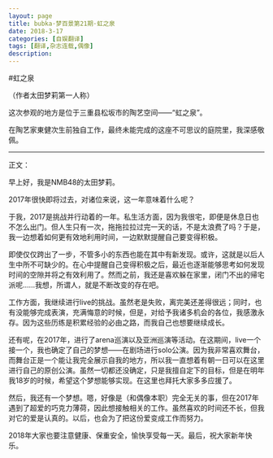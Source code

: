 ```yaml
---
layout: page
title: bubka·梦百景第21期·虹之泉
date: 2018-3-17
categories: [自娱翻译]
tags: [翻译,杂志连载,偶像]
description: 
---
```

#虹之泉

（作者太田梦莉第一人称）

这次参观的地方是位于三重县松坂市的陶艺空间——“虹之泉”。

在陶艺家東健次生前独自工作，最终未能完成的这座不可思议的庭院里，我深感敬佩。

- - - - --
正文：

早上好，我是NMB48的太田梦莉。

2017年很快即将过去，对诸位来说，这一年意味着什么呢？

于我，2017是挑战并行动着的一年。私生活方面，因为我很宅，即便是休息日也不怎么出门。但人生只有一次，拖拖拉拉过完一天的话，不是太浪费了吗？于是，我一边想着如何更有效地利用时间，一边默默提醒自己要变得积极。

即使仅仅跨出了一步，不管多小的东西也能在其中有新发现。或许，这就是以后人生中所不可缺少的。在心中提醒自己变得积极之后，最近也逐渐能够思考如何发现时间的空隙并将之有效利用了。然而之前，我还是喜欢躲在家里，闭门不出的帰宅派呢……我想，所谓人，就是不断改变的存在吧。

工作方面，我继续进行live的挑战。虽然老是失败，离完美还差得很远；同时，也有没能够完成表演，充满悔意的时候，但是，对给予我诸多机会的各位，我感激永存。因为这些历练是积累经验的必由之路，而我自己也想要继续成长。

还有呢，在2017年，进行了arena巡演以及亚洲巡演等活动。在这期间，live一个接一个，我也确定了自己的梦想——在剧场进行solo公演。因为我非常喜欢舞台，而舞台正是一个能让我完全展示自我的地方，所以我一直想着有朝一日可以在这里进行自己的原创公演。虽然一切都还没确定，只是我擅自定下的目标，但是在明年我18岁的时候，希望这个梦想能够实现。在这里也拜托大家多多应援了。

然后，我还有一个梦想。嗯，好像是（和偶像本职）完全无关的事，但在2017年遇到了超爱的巧克力薄荷，因此想接触相关的工作。虽然喜欢的时间还不长，但我对它的爱是认真的。以后，也会为了把这份爱变成工作而努力。

2018年大家也要注意健康、保重安全，愉快享受每一天。最后，祝大家新年快乐。

